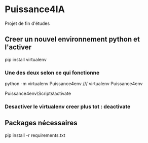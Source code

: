 # Puissance4IA
Projet de fin d'études

## Creer un nouvel environnement python et l'activer
pip install virtualenv

### Une des deux selon ce qui fonctionne
python -m virtualenv Puissance4env /// virtualenv Puissance4env



Puissance4env\Scripts\activate

### Desactiver le virtualenv creer plus tot : deactivate



## Packages nécessaires

pip install -r requirements.txt

